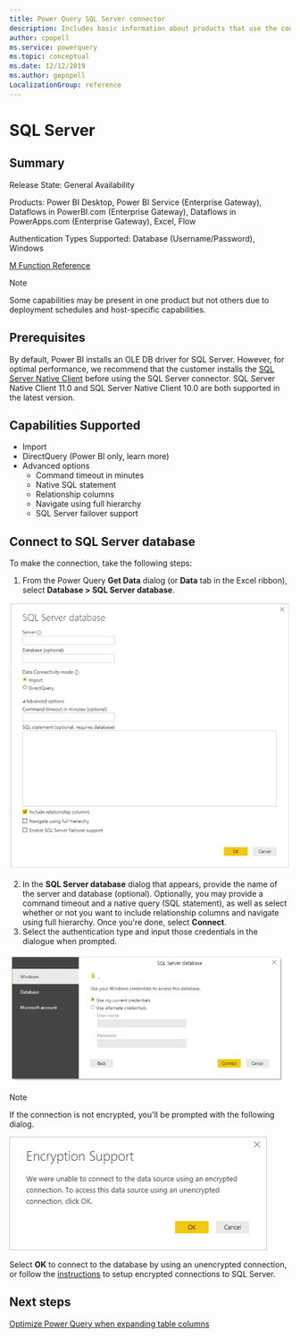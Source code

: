 ```yaml
---
title: Power Query SQL Server connector
description: Includes basic information about products that use the connector, supported authentication types, prerequisites, and connection instructions.
author: cpopell
ms.service: powerquery
ms.topic: conceptual
ms.date: 12/12/2019
ms.author: gepopell
LocalizationGroup: reference
---
```


# SQL Server
 
## Summary
 
Release State: General Availability

Products: Power BI Desktop, Power BI Service (Enterprise Gateway), Dataflows in PowerBI.com (Enterprise Gateway), Dataflows in PowerApps.com (Enterprise Gateway), Excel, Flow

Authentication Types Supported: Database (Username/Password), Windows

[M Function Reference](https://docs.microsoft.com/powerquery-m/sql-database)

>[!Note]
> Some capabilities may be present in one product but not others due to deployment schedules and host-specific capabilities.
 
## Prerequisites
By default, Power BI installs an OLE DB driver for SQL Server. However, for optimal performance, we recommend that the customer installs the [SQL Server Native Client](https://docs.microsoft.com/sql/relational-databases/native-client/applications/installing-sql-server-native-client) before using the SQL Server connector. SQL Server Native Client 11.0 and SQL Server Native Client 10.0 are both supported in the latest version.

 
## Capabilities Supported
* Import
* DirectQuery (Power BI only, learn more)
* Advanced options
    * Command timeout in minutes
    * Native SQL statement
    * Relationship columns
    * Navigate using full hierarchy
    * SQL Server failover support
    
## Connect to SQL Server database
To make the connection, take the following steps:
 
1.  From the Power Query **Get Data** dialog (or **Data** tab in the Excel ribbon), select **Database > SQL Server database**.
 
![SQL Server database connection builder in Power BI](../images/SQLServerBuilder.png)
 
2. In the **SQL Server database** dialog that appears, provide the name of the server and database (optional). Optionally, you may provide a command timeout and a native query (SQL statement), as well as select whether or not you want to include relationship columns and navigate using full hierarchy. Once you're done, select **Connect**.
3. Select the authentication type and input those credentials in the dialogue when prompted.

![SQL Server database authentication](../images/SQLServerAuth.png)

>[!Note]
> If the connection is not encrypted, you'll be prompted with the following dialog.

![SQL Server database encryption support](../images/EncryptionWarning.png)

Select **OK** to connect to the database by using an unencrypted connection, or follow the [instructions](https://docs.microsoft.com/sql/database-engine/configure-windows/enable-encrypted-connections-to-the-database-engine) to setup encrypted connections to SQL Server.

## Next steps

[Optimize Power Query when expanding table columns](../optimize-expanding-table-columns.md)
